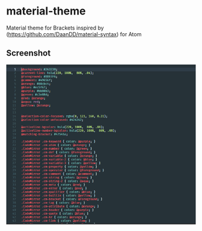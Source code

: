 # material-theme
Material theme for Brackets inspired by (https://github.com/DaanDD/material-syntax) for Atom

## Screenshot

![ScreenShot](./less.PNG)
